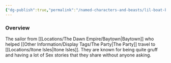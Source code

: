 ```yaml
---
{"dg-publish":true,"permalink":"/named-characters-and-beasts/lil-boat-boy/","tags":["NPC"],"updated":"2025-01-09T23:17:03.249+00:00"}
---
```



### Overview
The sailor from [[Locations/The Dawn Empire/Baytown\|Baytown]] who helped [[Other Information/Display Tags/The Party\|The Party]] travel to [[Locations/Itone Isles\|Itone Isles]]. They are known for being quite gruff and having a lot of Sex stories that they share without anyone asking. 
